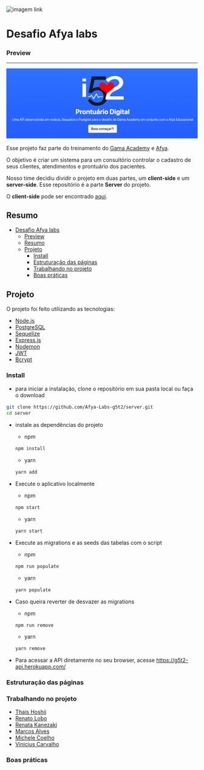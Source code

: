 ![imagem link ](https://img.shields.io/badge/g5t2-server-green)

# Desafio Afya labs

### Preview 

---
[![Logo API](./src/public/assets/api-logo.png)](https://g5t2-api.herokuapp.com/)

Esse projeto faz parte do treinamento do [Gama Academy](https://www.gama.academy/) e [Afya](https://afya.com.br/).

O objetivo é criar um sistema para um consultório controlar o cadastro de seus clientes, atendimentos e prontuário dos pacientes.

Nosso time decidiu dividir o projeto em duas partes, um **client-side** e um **server-side**. Esse repositório é a parte **Server** do projeto. 

O **client-side** pode ser encontrado [aqui](https://github.com/Afya-Labs-g5t2/client).

## Resumo

- [Desafio Afya labs](#desafio-afya-labs)
    - [Preview](#preview)
  - [Resumo](#resumo)
  - [Projeto](#projeto)
    - [Install](#install)
    - [Estruturação das páginas](#estruturação-das-páginas)
    - [Trabalhando no projeto](#trabalhando-no-projeto)
    - [Boas práticas](#boas-práticas)

## Projeto


O projeto foi feito utilizando as tecnologias:

- [Node.js](https://nodejs.org/) 
- [PostgreSQL](https://www.postgresql.org/)
- [Sequelize](https://sequelize.org/)
- [Express.js](https://expressjs.com/)
- [Nodemon](https://nodemon.io/)
- [JWT](https://jwt.io/)
- [Bcrypt](https://www.npmjs.com/package/bcrypt)


### Install

- para iniciar a instalação, clone o repositório em sua pasta local ou faça o download 
```bash
git clone https://github.com/Afya-Labs-g5t2/server.git
cd server
```
- instale as dependências do projeto

  - npm
  ```bash
  npm install
  ```
  - yarn
  ```bash
  yarn add
  ```
- Execute o aplicativo localmente
  - npm
  ```bash
  npm start
  ```
  - yarn
  ```bash
  yarn start
  ```
- Execute as migrations e as seeds das tabelas com o script
  - npm  
  ```bash
  npm run populate
  ``` 
  - yarn  
  ```bash
  yarn populate
  ``` 
- Caso queira reverter de desvazer as migrations
  
  - npm  
  ```bash
  npm run remove
  ``` 
  - yarn 
  ```bash
  yarn remove
  ``` 


- Para acessar a API diretamente no seu browser, acesse https://g5t2-api.herokuapp.com/

### Estruturação das páginas
  
### Trabalhando no projeto

- [Thais Hoshii](https://github.com/Thais-Hoshii)
- [Renato Lobo](https://github.com/renatolobojr)
- [Renata Kanezaki](https://github.com/RenataMie)
- [Marcos Alves](https://github.com/mlamarques)
- [Michele Coelho](https://github.com/micheleset7)
- [Vinicius Carvalho](https://github.com/vinicius-carvalho)


### Boas práticas
